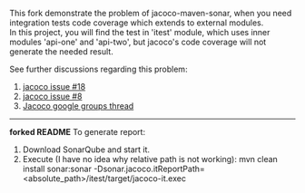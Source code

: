 <p>This fork demonstrate the problem of jacoco-maven-sonar, when you need integration tests code coverage which extends to external modules.<br/>
In this project, you will find the test in 'itest' module, which uses inner modules 'api-one' and 'api-two', 
but jacoco's code coverage will not generate the needed result.</p>

<p>
See further discussions regarding this problem:
<ol>
<li><a href="https://github.com/jacoco/jacoco/issues/18">jacoco issue #18</a></li>
<li><a href="https://github.com/jacoco/jacoco/issues/69">jacoco issue #8</a></li>
<li><a href="https://groups.google.com/forum/#!topic/jacoco/9NNAlwuvOwk">Jacoco google groups thread</a></li>
</ol>
</p>

<hr/>

<b>forked README</b>
To generate report:
1) Download SonarQube and start it.
2) Execute (I have no idea why relative path is not working):
     mvn clean install sonar:sonar -Dsonar.jacoco.itReportPath=<absolute_path>/itest/target/jacoco-it.exec
    
